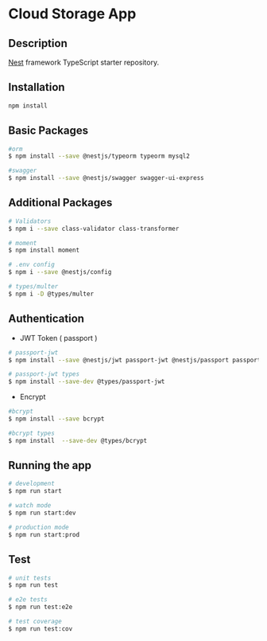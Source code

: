 # Cloud Storage App

## Description

[Nest](https://github.com/nestjs/nest) framework TypeScript starter repository.

## Installation

```bash
npm install
```

## Basic Packages

```bash
#orm
$ npm install --save @nestjs/typeorm typeorm mysql2

#swagger
$ npm install --save @nestjs/swagger swagger-ui-express
```

## Additional Packages

```bash
# Validators
$ npm i --save class-validator class-transformer

# moment
$ npm install moment

# .env config
$ npm i --save @nestjs/config      

# types/multer
$ npm i -D @types/multer      
```
## Authentication

- JWT Token ( passport )

```bash
# passport-jwt
$ npm install --save @nestjs/jwt passport-jwt @nestjs/passport passport

# passport-jwt types
$ npm install --save-dev @types/passport-jwt
```

- Encrypt

```bash
#bcrypt
$ npm install --save bcrypt

#bcrypt types
$ npm install  --save-dev @types/bcrypt
```

## Running the app

```bash
# development
$ npm run start

# watch mode
$ npm run start:dev

# production mode
$ npm run start:prod
```

## Test

```bash
# unit tests
$ npm run test

# e2e tests
$ npm run test:e2e

# test coverage
$ npm run test:cov
```
